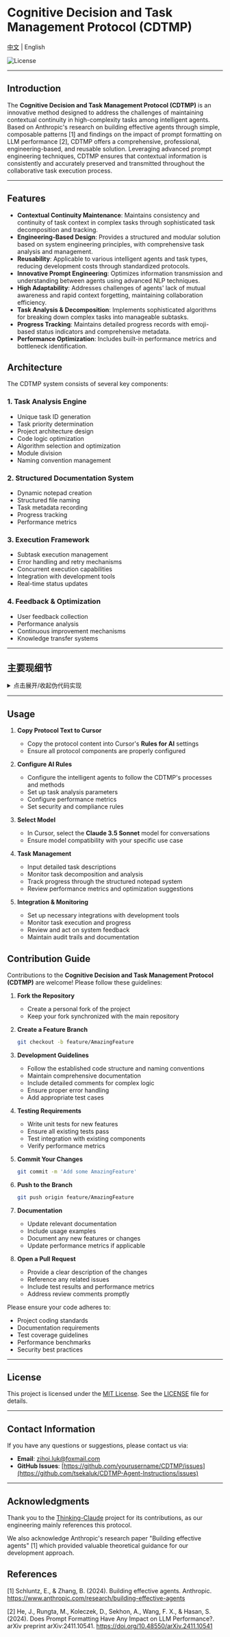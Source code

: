 # Cognitive Decision and Task Management Protocol (CDTMP)

[中文](README_zh.md) | English

![License](https://img.shields.io/github/license/tsekaluk/CDTMP-Agent-Instructions)

---

## Introduction

The **Cognitive Decision and Task Management Protocol (CDTMP)** is an innovative method designed to address the challenges of maintaining contextual continuity in high-complexity tasks among intelligent agents. Based on Anthropic's research on building effective agents through simple, composable patterns [1] and findings on the impact of prompt formatting on LLM performance [2], CDTMP offers a comprehensive, professional, engineering-based, and reusable solution. Leveraging advanced prompt engineering techniques, CDTMP ensures that contextual information is consistently and accurately preserved and transmitted throughout the collaborative task execution process.

---

## Features

- **Contextual Continuity Maintenance**: Maintains consistency and continuity of task context in complex tasks through sophisticated task decomposition and tracking.
- **Engineering-Based Design**: Provides a structured and modular solution based on system engineering principles, with comprehensive task analysis and management.
- **Reusability**: Applicable to various intelligent agents and task types, reducing development costs through standardized protocols.
- **Innovative Prompt Engineering**: Optimizes information transmission and understanding between agents using advanced NLP techniques.
- **High Adaptability**: Addresses challenges of agents' lack of mutual awareness and rapid context forgetting, maintaining collaboration efficiency.
- **Task Analysis & Decomposition**: Implements sophisticated algorithms for breaking down complex tasks into manageable subtasks.
- **Progress Tracking**: Maintains detailed progress records with emoji-based status indicators and comprehensive metadata.
- **Performance Optimization**: Includes built-in performance metrics and bottleneck identification.

## Architecture

The CDTMP system consists of several key components:

### 1. Task Analysis Engine

- Unique task ID generation
- Task priority determination
- Project architecture design
- Code logic optimization
- Algorithm selection and optimization
- Module division
- Naming convention management

### 2. Structured Documentation System

- Dynamic notepad creation
- Structured file naming
- Task metadata recording
- Progress tracking
- Performance metrics

### 3. Execution Framework

- Subtask execution management
- Error handling and retry mechanisms
- Concurrent execution capabilities
- Integration with development tools
- Real-time status updates

### 4. Feedback & Optimization

- User feedback collection
- Performance analysis
- Continuous improvement mechanisms
- Knowledge transfer systems

---

## 主要现细节

<details>
<summary>点击展开/收起伪代码实现</summary>

<div style="max-height: 500px; overflow-y: auto; padding: 10px; border: 1px solid #ccc; border-radius: 5px; background-color: #f8f9fa;">

```python
// Pseudocode for Building an Effective Intelligent Agent

// Constants and Configurations
DEFINE ANTHROPIC_THINKING_PROTOCOL
DEFINE CURSOR_TOOLS_CREATE_FILE_FUNCTION
DEFINE NOTEPAD_FORMAT = "markdown"
DEFINE COUPLING_THRESHOLD = 5
DEFINE EMOJI_MAPPING = {
    COMPLETED: "✅",
    IN_PROGRESS: "🔄",
    FAILED: "❌",
    NEEDS_ATTENTION: "⚠️",
    HIGH_PRIORITY: "🚀"
}
DEFINE MAX_RETRIES = 3

// Enumerations for Task Status
ENUM TaskStatus {
    NOT_COMPLETED,
    COMPLETED,
    NOT_DECOMPOSED,
    DECOMPOSED,
    NOT_PLANNED,
    PLANNED,
    IMPOSSIBLE,
    PRIORITY_HIGH,
    PRIORITY_MEDIUM,
    PRIORITY_LOW,
    IN_PROGRESS,
    NEEDS_ATTENTION,
    FAILED
}

// Data Structures
STRUCT Task {
    id: STRING // Using UUID for uniqueness
    name: STRING
    status: TaskStatus
    priority: TaskStatus
    dependencies: LIST<STRING> // List of Task IDs
    summary: STRING
    subTasks: LIST<Task>
    toolExecutionMethod: STRING
    filePath: STRING
    contextIdea: STRING
    userIntent: STRING
    taskConstraints: STRING
    userEmphasis: STRING
    failureCases: STRING
    coupledFiles: STRING
    futureConcerns: STRING
    innovativeTasks: STRING
    estimatedEffort: INTEGER // in hours
    actualEffort: INTEGER // in hours
    assignedPersonnel: STRING
    deadline: DATE
    retries: INTEGER // Number of retry attempts
}

STRUCT Notepad {
    filePath: STRING
    tasks: LIST<Task>
    performanceMetrics: DICTIONARY<STRING, FLOAT>
    bottlenecks: LIST<STRING>
    recommendations: LIST<STRING>
    knowledgeTransfer: STRING
}

// Helper Functions

// Function to Generate Unique Task ID
FUNCTION generateUniqueTaskID() -> STRING:
    // Implement a robust UUID generation mechanism
    RETURN UUID_GENERATOR() // Assume a UUID generator is available
END FUNCTION

// Function to Extract Main Task Name from User Input using NLP
FUNCTION extractMainTaskName(taskInput: STRING) -> STRING:
    // Implement NLP to accurately extract main task name
    // Example: Use an NLP library to identify key phrases
    extractedName = NLP_ExtractMainTaskName(taskInput) // Placeholder for NLP extraction
    IF extractedName IS EMPTY:
        extractedName = "Unnamed Task"
    END IF
    RETURN extractedName
END FUNCTION

// Function to Determine Task Priority Based on Input
FUNCTION determinePriority(taskInput: STRING) -> TaskStatus:
    // Analyze taskInput to determine priority (HIGH, MEDIUM, LOW)
    IF containsUrgentKeywords(taskInput):
        RETURN TaskStatus.PRIORITY_HIGH
    ELSE IF containsModerateKeywords(taskInput):
        RETURN TaskStatus.PRIORITY_MEDIUM
    ELSE:
        RETURN TaskStatus.PRIORITY_LOW
    END IF
END FUNCTION

// Function to Check for Urgent Keywords
FUNCTION containsUrgentKeywords(text: STRING) -> BOOLEAN:
    urgentKeywords = ["urgent", "immediately", "asap", "critical"]
    FOR EACH keyword IN urgentKeywords:
        IF LOWERCASE(text) CONTAINS LOWERCASE(keyword):
            RETURN TRUE
        END IF
    END FOR
    RETURN FALSE
END FUNCTION

// Function to Check for Moderate Keywords
FUNCTION containsModerateKeywords(text: STRING) -> BOOLEAN:
    moderateKeywords = ["soon", "priority", "important"]
    FOR EACH keyword IN moderateKeywords:
        IF LOWERCASE(text) CONTAINS LOWERCASE(keyword):
            RETURN TRUE
        END IF
    END FOR
    RETURN FALSE
END FUNCTION

// Function to Design Project Architecture
FUNCTION designProjectArchitecture(task: Task):
    // Design a modular and scalable project architecture
    // Example: Define modules like UI, Backend, Database, etc.
    task.summary += "Designed modular architecture with the following components: UI, Backend, Database.\n"
END FUNCTION

// Function to Optimize Code Logic
FUNCTION optimizeCodeLogic(task: Task):
    // Define clear and efficient code logic
    // Example: Implement design patterns, optimize algorithms
    task.summary += "Optimized code logic using MVC pattern and optimized sorting algorithm for better performance.\n"
END FUNCTION

// Function to Select and Optimize Algorithms
FUNCTION selectAndOptimizeAlgorithms(task: Task):
    // Choose suitable algorithms and optimize them
    // Example: Selecting QuickSort over BubbleSort for efficiency
    task.summary += "Selected QuickSort algorithm for sorting tasks and optimized it for large datasets.\n"
END FUNCTION

// Function to Divide Task into Modules
FUNCTION divideIntoModules(task: Task) -> LIST<Task>:
    // Divide the main task into independent modules
    subTasks = LIST<Task>()

    // Example Subtasks based on task name
    IF task.name CONTAINS "UI":
        subTask1 = new Task()
        subTask1.id = generateUniqueTaskID()
        subTask1.name = "Design UI Components"
        subTask1.status = TaskStatus.NOT_PLANNED
        subTask1.priority = task.priority
        subTask1.estimatedEffort = 20
        subTask1.assignedPersonnel = "UI Team"
        subTask1.deadline = ADD_DAYS(CURRENT_DATE, 10)
        subTask1.retries = 0
        subTasks.ADD(subTask1)
    END IF

    IF task.name CONTAINS "Backend":
        subTask2 = new Task()
        subTask2.id = generateUniqueTaskID()
        subTask2.name = "Develop Backend APIs"
        subTask2.status = TaskStatus.NOT_PLANNED
        subTask2.priority = task.priority
        subTask2.estimatedEffort = 30
        subTask2.assignedPersonnel = "Backend Team"
        subTask2.deadline = ADD_DAYS(CURRENT_DATE, 15)
        subTask2.retries = 0
        subTasks.ADD(subTask2)
    END IF

    IF task.name CONTAINS "Database":
        subTask3 = new Task()
        subTask3.id = generateUniqueTaskID()
        subTask3.name = "Set Up Database"
        subTask3.status = TaskStatus.NOT_PLANNED
        subTask3.priority = task.priority
        subTask3.estimatedEffort = 25
        subTask3.assignedPersonnel = "Database Team"
        subTask3.deadline = ADD_DAYS(CURRENT_DATE, 12)
        subTask3.retries = 0
        subTasks.ADD(subTask3)
    END IF

    // Add more conditional subtask creation based on task specifics

    RETURN subTasks
END FUNCTION

// Function to Define Naming Conventions for Variables and Classes
FUNCTION defineNamingConventions(task: Task):
    // Define descriptive naming conventions
    // Example: camelCase for variables, PascalCase for classes
    task.summary += "Adopted camelCase for variable names and PascalCase for class names to enhance readability.\n"
END FUNCTION

// Function to Decompose Main Task into Subtasks
FUNCTION decomposeIntoSubTasks(task: Task) -> LIST<Task>:
    // Implement detailed decomposition logic
    RETURN divideIntoModules(task)
END FUNCTION

// Function to Create Structured Notepad File
FUNCTION createNotepad(mainTask: Task) -> Notepad:
    // Step 2: Create Structured Notepad File

    // Determine Notepad File Location based on Coupling and Complexity
    notepadLocation = determineNotepadLocation(mainTask)

    // Define Notepad File Name using Structured Naming Method
    notepadName = generateNotepadName(mainTask)

    // Create Notepad File using Cursor Tools
    notepadPath = CURSOR_TOOLS_CREATE_FILE_FUNCTION(notepadLocation, notepadName, NOTEPAD_FORMAT)

    // Initialize Notepad Structure
    notepad = new Notepad()
    notepad.filePath = notepadPath
    notepad.tasks = mainTask.subTasks
    notepad.performanceMetrics = DICTIONARY<STRING, FLOAT>()
    notepad.bottlenecks = LIST<STRING>()
    notepad.recommendations = LIST<STRING>()
    notepad.knowledgeTransfer = ""

    // Record Task Metadata in Notepad
    FOR EACH subTask IN notepad.tasks:
        recordTaskMetadata(notepad, subTask)
    END FOR

    RETURN notepad
END FUNCTION

// Function to Determine Notepad File Location
FUNCTION determineNotepadLocation(task: Task) -> STRING:
    // Logic to determine the appropriate directory for the notepad
    // Example: If high coupling, place in main directory; else, in specific module directory
    IF countCoupledFiles(task.coupledFiles) > COUPLING_THRESHOLD:
        RETURN "/project/main/"
    ELSE:
        RETURN "/project/modules/"
    END IF
END FUNCTION

// Function to Count Coupled Files
FUNCTION countCoupledFiles(coupledFiles: STRING) -> INTEGER:
    // Count the number of coupled files based on the string (assuming comma-separated)
    IF coupledFiles IS EMPTY:
        RETURN 0
    END IF
    RETURN LENGTH(SPLIT(coupledFiles, ","))
END FUNCTION

// Function to Generate Structured Notepad File Name
FUNCTION generateNotepadName(task: Task) -> STRING:
    // Structured naming without timestamps, reflecting task metadata
    // Example: "UI_Design_Notepad_High.md", "Backend_API_Planning_Medium.md"
    moduleName = extractModuleName(task.name)
    priority = extractPriorityString(task.priority)
    RETURN moduleName + "_Planning_" + priority + ".md"
END FUNCTION

// Function to Extract Module Name from Task Name
FUNCTION extractModuleName(taskName: STRING) -> STRING:
    // Extract module name based on task name (e.g., "Design UI Components" -> "UI_Design")
    words = SPLIT(taskName, " ")
    IF LENGTH(words) >= 3:
        RETURN words[2] + "_" + words[0] // Assuming "Design UI Components" -> "UI_Design"
    ELSE IF LENGTH(words) == 2:
        RETURN words[1] + "_" + words[0]
    ELSE:
        RETURN words[0] + "_Task"
    END IF
END FUNCTION

// Function to Extract Priority String from TaskStatus
FUNCTION extractPriorityString(priority: TaskStatus) -> STRING:
    IF priority == TaskStatus.PRIORITY_HIGH:
        RETURN "High"
    ELSE IF priority == TaskStatus.PRIORITY_MEDIUM:
        RETURN "Medium"
    ELSE:
        RETURN "Low"
    END IF
END FUNCTION

// Function to Record Task Metadata in Notepad
FUNCTION recordTaskMetadata(notepad: Notepad, task: Task):
    // Record the initial metadata of each sub-task in the notepad
    metadataLine = "- [ ] " + task.name + " " + EMOJI_MAPPING[TaskStatus.NOT_COMPLETED] + 
                  " (Status: " + task.status.toString() + 
                  ", Priority: " + task.priority.toString() + ")"
    APPEND(metadataLine, notepad.filePath)
END FUNCTION

// Function to Update Notepad Upon Task Completion
FUNCTION updateNotepad(notepad: Notepad, completedTask: Task):
    // Step 3: Update Notepad Upon Task Completion

    // Mark Task as Completed with Emoji
    markTaskAsCompleted(notepad, completedTask)

    // Generate and Append Task Summary
    summary = generateTaskSummary(completedTask)
    appendSummaryToNotepad(notepad, completedTask, summary)

    // Update Performance Metrics, Bottlenecks, Recommendations if applicable
    updatePerformanceMetrics(notepad, completedTask)
    identifyBottlenecks(notepad, completedTask)
    provideRecommendations(notepad, completedTask)
    transferKnowledge(notepad, completedTask)
END FUNCTION

// Function to Mark Task as Completed with Emoji
FUNCTION markTaskAsCompleted(notepad: Notepad, task: Task):
    // Use Emoji to mark the task as completed
    // Example: Replace "- [ ] Task Name ❌" with "- [✅] Task Name ✅"
    originalLine = "- [ ] " + task.name + " " + EMOJI_MAPPING[TaskStatus.NOT_COMPLETED]
    completedLine = "- [✅] " + task.name + " " + EMOJI_MAPPING[TaskStatus.COMPLETED]
    REPLACE(originalLine, completedLine, notepad.filePath)
END FUNCTION

// Function to Generate Task Summary
FUNCTION generateTaskSummary(task: Task) -> STRING:
    // Generate a detailed summary for the completed task
    summary = "### Summary of " + task.name + "\n"
    summary += "- **Tool Execution Method**: " + task.toolExecutionMethod + "\n"
    summary += "- **Relative Path of Operated File Objects**: " + task.filePath + "\n"
    summary += "- **Main Context Ideas**: " + task.contextIdea + "\n"
    summary += "- **User's Potential Requirements**: " + task.userIntent + "\n"
    summary += "- **Easily Overlooked or Misunderstood Task Constraints**: " + task.taskConstraints + "\n"
    summary += "- **Key Points Repeatedly Emphasized by User**: " + task.userEmphasis + "\n"
    summary += "- **Summary of Failed Cases in Task**: " + task.failureCases + "\n"
    summary += "- **Coupled Code Files and Key Functions**: " + task.coupledFiles + "\n"
    summary += "- **Future Concerns and Development Experience**: " + task.futureConcerns + "\n"
    summary += "- **Extensible Innovative Thinking Tasks**: " + task.innovativeTasks + "\n"

    // Additional Contextual Information
    summary += "- **Contextual Information**: Detailed context based on task history and interactions.\n"

    // Error Reporting
    IF task.failureCases IS NOT EMPTY:
        summary += "- **Error Reports**: " + task.failureCases + "\n"
    END IF

    RETURN summary
END FUNCTION

// Function to Append Task Summary to Notepad
FUNCTION appendSummaryToNotepad(notepad: Notepad, task: Task, summary: STRING):
    // Append the summary under the respective task in the notepad
    // Locate the task in the notepad and append the summary
    lineNumber = locateTaskLine(notepad.filePath, task.name)
    IF lineNumber != -1:
        INSERT(summary, lineNumber + 1, notepad.filePath)
    ELSE:
        APPEND(summary, notepad.filePath)
    END IF
END FUNCTION

// Function to Locate Task Line in Notepad
FUNCTION locateTaskLine(filePath: STRING, taskName: STRING) -> INTEGER:
    // Return the line number where the task is located
    lineNumber = 0
    FOR EACH line IN READ_LINES(filePath):
        lineNumber += 1
        IF line CONTAINS taskName:
            RETURN lineNumber
        END IF
    END FOR
    RETURN -1 // Not found
END FUNCTION

// Function to Update Performance Metrics
FUNCTION updatePerformanceMetrics(notepad: Notepad, task: Task):
    // Example: Track actual effort vs. estimated effort
    metricName = "Effort_" + task.id
    IF task.estimatedEffort > 0:
        performance = task.actualEffort / task.estimatedEffort
    ELSE:
        performance = 0
    END IF
    notepad.performanceMetrics[metricName] = performance
END FUNCTION

// Function to Identify Bottlenecks
FUNCTION identifyBottlenecks(notepad: Notepad, task: Task):
    // Example: Identify tasks that took longer than estimated
    IF task.actualEffort > task.estimatedEffort:
        bottleneck = "Task " + task.name + " exceeded estimated effort."
        notepad.bottlenecks.ADD(bottleneck)
    END IF
END FUNCTION

// Function to Provide Recommendations
FUNCTION provideRecommendations(notepad: Notepad, task: Task):
    // Example: Suggest optimizations based on performance
    IF task.actualEffort > task.estimatedEffort:
        recommendation = "Review and optimize the " + task.name + " process to better estimate and reduce effort."
        notepad.recommendations.ADD(recommendation)
    END IF
END FUNCTION

// Function to Transfer Knowledge
FUNCTION transferKnowledge(notepad: Notepad, task: Task):
    // Example: Summarize lessons learned
    knowledge = "Learned to better estimate effort for " + task.name + ". Consider potential obstacles in future tasks."
    notepad.knowledgeTransfer += knowledge + "\n"
END FUNCTION

// Function to Summarize Main Task Completion
FUNCTION summarizeMainTask(notepad: Notepad, mainTask: Task):
    // Step 4: Summarize Main Task Completion

    // Mark the main task as completed
    summaryLine = "√ Task Completed " + EMOJI_MAPPING[TaskStatus.COMPLETED]
    APPEND(summaryLine, notepad.filePath)

    // Write the main task summary
    mainSummary = "### 主任务总结\n"
    mainSummary += "- **自身限制**: " + mainTask.summaryLimitations + "\n"
    mainSummary += "- **整体任务回顾**: " + mainTask.summaryOverview + "\n"
    mainSummary += "- **结构化指导**: " + mainTask.summaryGuidance + "\n"
    mainSummary += "- **绩效指标**: " + FORMAT_METRICS(notepad.performanceMetrics) + "\n"
    mainSummary += "- **瓶颈识别**: " + JOIN_LIST(notepad.bottlenecks, ", ") + "\n"
    mainSummary += "- **建议与改进**: " + JOIN_LIST(notepad.recommendations, ", ") + "\n"
    mainSummary += "- **知识转移**: " + notepad.knowledgeTransfer + "\n"

    APPEND(mainSummary, notepad.filePath)
END FUNCTION

// Function to Format Performance Metrics
FUNCTION FORMAT_METRICS(metrics: DICTIONARY<STRING, FLOAT>) -> STRING:
    formatted = ""
    FOR EACH key, value IN metrics:
        formatted += key + ": " + FLOAT_TO_STRING(value) + "\n"
    END FOR
    RETURN formatted
END FUNCTION

// Function to Join List into String
FUNCTION JOIN_LIST(items: LIST<STRING>, separator: STRING) -> STRING:
    joinedString = ""
    FOR EACH item IN items:
        IF joinedString != "":
            joinedString += separator + " "
        END IF
        joinedString += item
    END FOR
    RETURN joinedString
END FUNCTION

// Function to Handle Incomplete Main Task
FUNCTION handleIncompleteMainTask(notepad: Notepad, mainTask: Task):
    // Step 5: Further Decompose Incomplete Main Task

    IF mainTask has incomplete subTasks:
        FOR EACH incompleteSubTask IN mainTask.subTasks:
            IF isTaskComplex(incompleteSubTask):
                furtherSubTasks = decomposeIntoSubTasks(incompleteSubTask)
                incompleteSubTask.subTasks = furtherSubTasks
                incompleteSubTask.status = TaskStatus.DECOMPOSED
                appendFurtherSubTasksToNotepad(notepad, incompleteSubTask, furtherSubTasks)
                handleIncompleteMainTask(notepad, incompleteSubTask)
            END IF
        END FOR
    END IF
END FUNCTION

// Function to Check if a Task is Complex
FUNCTION isTaskComplex(task: Task) -> BOOLEAN:
    // Define complexity criteria (e.g., number of dependencies, estimated effort)
    IF countCoupledFiles(task.coupledFiles) > COUPLING_THRESHOLD OR 
       LENGTH(task.dependencies) > COUPLING_THRESHOLD:
        RETURN TRUE
    ELSE:
        RETURN FALSE
    END IF
END FUNCTION

// Function to Append Further Subtasks to Notepad
FUNCTION appendFurtherSubTasksToNotepad(notepad: Notepad, parentTask: Task, subTasks: LIST<Task>):
    // Create entries for further subtasks in the notepad
    FOR EACH subTask IN subTasks:
        recordTaskMetadata(notepad, subTask)
    END FOR
END FUNCTION

// Function to Execute a Subtask
FUNCTION executeSubTask(task: Task):
    // Implement task execution logic here
    TRY:
        IF task.name CONTAINS "Design UI":
            designUIComponents()
        ELSE IF task.name CONTAINS "Develop Backend":
            developBackendAPIs()
        ELSE IF task.name CONTAINS "Set Up Database":
            setUpDatabase()
        // Add more task execution cases as needed
        task.actualEffort = CALCULATE_EFFORT(task.id) // Placeholder for effort tracking
    CATCH Exception e:
        task.status = TaskStatus.FAILED
        task.failureCases = e.message
        logError(e)
        notifyStakeholders(e)
    END TRY
END FUNCTION

// Example Implementations for Subtask Execution
FUNCTION designUIComponents():
    // Implement UI design logic
    // Example: Create UI mockups, code UI components
    // Update task details as necessary
    // Placeholder implementation
END FUNCTION

FUNCTION developBackendAPIs():
    // Implement Backend API development logic
    // Example: Develop RESTful APIs, integrate with database
    // Update task details as necessary
    // Placeholder implementation
END FUNCTION

FUNCTION setUpDatabase():
    // Implement Database setup logic
    // Example: Design database schema, configure database server
    // Update task details as necessary
    // Placeholder implementation
END FUNCTION

// Function to Execute a Task and Update Status
FUNCTION executeAndUpdate(task: Task, notepad: Notepad):
    // Execute the task
    executeSubTask(task)

    // Update task status based on execution outcome
    IF task.status != TaskStatus.FAILED:
        task.status = TaskStatus.COMPLETED
    ELSE:
        // Handle failed task (could retry or escalate)
        IF shouldRetry(task):
            retryTask(task, notepad)
        ELSE:
            escalateTask(task, notepad)
        END IF
    END IF

    // Update the notepad with task completion or failure
    updateNotepad(notepad, task)
END FUNCTION

// Function to Determine if a Failed Task Should be Retried
FUNCTION shouldRetry(task: Task) -> BOOLEAN:
    // Define retry logic based on task type or error
    IF task.retries < MAX_RETRIES:
        RETURN TRUE
    ELSE:
        RETURN FALSE
    END IF
END FUNCTION

// Function to Retry a Failed Task
FUNCTION retryTask(task: Task, notepad: Notepad):
    // Increment retry count and attempt to re-execute
    task.retries += 1
    executeAndUpdate(task, notepad)
END FUNCTION

// Function to Escalate a Failed Task
FUNCTION escalateTask(task: Task, notepad: Notepad):
    // Notify stakeholders or take alternative actions
    notification = "Task " + task.name + " has failed after maximum retries."
    SEND_NOTIFICATION(notification)
    // Optionally, mark as needs attention
    task.status = TaskStatus.NEEDS_ATTENTION
    markTaskAsNeedsAttention(notepad, task)
END FUNCTION

// Function to Mark Task as Needs Attention
FUNCTION markTaskAsNeedsAttention(notepad: Notepad, task: Task):
    // Use Emoji to mark the task as needing attention
    originalLine = "- [ ] " + task.name + " " + EMOJI_MAPPING[TaskStatus.NOT_COMPLETED]
    attentionLine = "- [⚠️] " + task.name + " " + EMOJI_MAPPING[TaskStatus.NEEDS_ATTENTION]
    REPLACE(originalLine, attentionLine, notepad.filePath)
END FUNCTION

// Function to Log Errors
FUNCTION logError(e: Exception):
    // Implement logging mechanism
    LOG("Error: " + e.message)
END FUNCTION

// Function to Notify Stakeholders
FUNCTION notifyStakeholders(message: STRING):
    // Implement notification mechanism (e.g., email, Slack)
    SEND_NOTIFICATION(message)
END FUNCTION

// Function to Calculate Effort (Placeholder)
FUNCTION CALCULATE_EFFORT(taskID: STRING) -> INTEGER:
    // Implement effort tracking logic
    RETURN 0 // Placeholder
END FUNCTION

// Function to Send Notification (Placeholder)
FUNCTION SEND_NOTIFICATION(message: STRING):
    // Implement actual notification sending logic
    // Example: Send email or Slack message
END FUNCTION

// Function to Read Lines from a File
FUNCTION READ_LINES(filePath: STRING) -> LIST<STRING>:
    // Implement file reading logic
    // Example: Open the file and read all lines into a list
    lines = FILE_READ_ALL_LINES(filePath)
    RETURN lines
END FUNCTION

// Function to Write or Append to a File
FUNCTION APPEND(content: STRING, filePath: STRING):
    // Implement file append logic
    OPEN filePath IN APPEND_MODE
    WRITE content TO filePath
    CLOSE filePath
END FUNCTION

// Function to Insert Content into a File at a Specific Position
FUNCTION INSERT(content: STRING, position: INTEGER, filePath: STRING):
    // Implement file insert logic at specified position
    lines = READ_LINES(filePath)
    INSERT content AT position IN lines
    WRITE_ALL_LINES(lines, filePath)
END FUNCTION

// Function to Replace Content in a File
FUNCTION REPLACE(original: STRING, replacement: STRING, filePath: STRING):
    // Implement file replace logic
    lines = READ_LINES(filePath)
    FOR i FROM 0 TO LENGTH(lines) - 1:
        IF lines[i] CONTAINS original:
            lines[i] = REPLACE_SUBSTRING(lines[i], original, replacement)
        END IF
    END FOR
    WRITE_ALL_LINES(lines, filePath)
END FUNCTION

// Function to Execute a Task with Error Handling and Logging
FUNCTION executeTaskWithRobustness(task: Task, notepad: Notepad):
    TRY:
        executeAndUpdate(task, notepad)
    CATCH Exception e:
        task.status = TaskStatus.FAILED
        task.failureCases = e.message
        logError(e)
        escalateTask(task, notepad)
    END TRY
END FUNCTION

// Function to Implement Concurrency (Placeholder)
FUNCTION executeTasksConcurrently(tasks: LIST<Task>, notepad: Notepad):
    // Implement parallel execution of independent tasks
    FOR EACH task IN tasks PARALLEL:
        executeTaskWithRobustness(task, notepad)
    END FOR
END FUNCTION

// Function to Integrate with Version Control Systems (Placeholder)
FUNCTION integrateWithVersionControl(task: Task):
    // Implement integration with Git or other VCS
    // Example: Commit changes, push to repository
    gitCommit(task)
    gitPush(task)
END FUNCTION

// Function to Integrate with Project Management Tools (Placeholder)
FUNCTION integrateWithProjectManagement(task: Task):
    // Implement integration with Jira, Trello, Asana, etc.
    // Example: Update task status in the project management tool
    updatePMTool(task)
END FUNCTION

// Function to Integrate with CI/CD Pipelines (Placeholder)
FUNCTION integrateWithCICD(task: Task):
    // Implement integration with CI/CD pipelines
    // Example: Trigger automated tests and deployments
    triggerCICD(task)
END FUNCTION

// Function to Collect User Feedback (Placeholder)
FUNCTION collectUserFeedback() -> STRING:
    // Implement feedback collection mechanism
    // Example: Prompt user for feedback or collect from a survey
    feedback = GET_USER_FEEDBACK()
    RETURN feedback
END FUNCTION

// Function to Analyze User Feedback using NLP (Placeholder)
FUNCTION analyzeUserFeedback(feedback: STRING) -> DICTIONARY<STRING, STRING>:
    // Implement NLP to analyze feedback and extract insights
    analysis = NLP_AnalyzeFeedback(feedback)
    RETURN analysis
END FUNCTION

// Function to Incorporate User Feedback into Agent Operations
FUNCTION incorporateUserFeedback(agent: Agent, feedbackAnalysis: DICTIONARY<STRING, STRING>):
    // Implement logic to adjust agent behavior based on feedback
    agent.adjustBehavior(feedbackAnalysis)
END FUNCTION

// Function to Implement Authentication and Authorization (Placeholder)
FUNCTION authenticateUser(credentials: STRING) -> BOOLEAN:
    // Implement authentication logic
    RETURN TRUE // Placeholder
END FUNCTION

// Function to Encrypt Data (Placeholder)
FUNCTION encryptData(data: STRING) -> STRING:
    // Implement data encryption logic
    RETURN ENCRYPTED_DATA // Placeholder
END FUNCTION

// Function to Decrypt Data (Placeholder)
FUNCTION decryptData(encryptedData: STRING) -> STRING:
    // Implement data decryption logic
    RETURN DECRYPTED_DATA // Placeholder
END FUNCTION

// Function to Maintain Audit Trails (Placeholder)
FUNCTION maintainAuditTrail(action: STRING, user: STRING):
    // Implement audit trail logging
    logAudit(action, user)
END FUNCTION

// Function to Provide Detailed Inline Comments (Documentation)
FUNCTION provideDetailedComments():
    // Ensure that all complex logic within functions is well-commented
    // Example: Explain the purpose of each major step within a function
    // This is a non-functional placeholder to indicate the need for documentation
END FUNCTION

// Function to Create External Documentation (Placeholder)
FUNCTION createExternalDocumentation():
    // Implement the creation of comprehensive external documentation
    // Example: Generate Markdown or HTML documentation outlining architecture, functionalities, and usage
    GENERATE_DOCUMENTATION()
END FUNCTION

// Function to Ensure Code Modularity (Placeholder)
FUNCTION ensureCodeModularity():
    // Implement code organization strategies to maintain modularity
    // Example: Separate code into different modules or classes based on functionality
    ORGANIZE_CODE_MODULES()
END FUNCTION

// Function to Initialize MCTS Search Tree
FUNCTION initializeSearchTree(task: Task) -> SearchTree:
    // Initialize the search tree with the current task as the root node
    tree = new SearchTree()
    rootNode = new TreeNode(task)
    tree.root = rootNode
    RETURN tree
END FUNCTION

// Function to Selection Phase of MCTS
FUNCTION selection(tree: SearchTree) -> TreeNode:
    // Select a node to expand using a selection policy (e.g., UCB1)
    node = tree.root
    WHILE node.isFullyExpanded AND node.hasChildren():
        node = node.selectChild() // Implement selection policy
    END WHILE
    RETURN node
END FUNCTION

// Function to Expansion Phase of MCTS
FUNCTION expansion(node: TreeNode):
    // Expand the node by adding a new child node
    newTask = generatePossibleSubTask(node.task)
    newNode = new TreeNode(newTask)
    node.addChild(newNode)
    RETURN newNode
END FUNCTION

// Function to Simulation Phase of MCTS
FUNCTION simulation(node: TreeNode) -> SimulationResult:
    // Simulate the outcome of the task
    result = simulateTask(node.task)
    RETURN result
END FUNCTION

// Function to Backpropagation Phase of MCTS
FUNCTION backpropagation(node: TreeNode, result: SimulationResult):
    // Update the nodes with the simulation result
    WHILE node != NULL:
        node.update(result)
        node = node.parent
    END WHILE
END FUNCTION

// Function to Generate Possible SubTask for Expansion
FUNCTION generatePossibleSubTask(task: Task) -> Task:
    // Use Chain of Thought (CoT) and NLP techniques to generate a possible subtask
    subTaskDescription = CoT_Reasoning(task)
    subTask = new Task()
    subTask.id = generateUniqueTaskID()
    subTask.name = subTaskDescription
    subTask.status = TaskStatus.NOT_PLANNED
    subTask.priority = task.priority
    subTask.estimatedEffort = ESTIMATE_EFFORT(subTaskDescription)
    subTask.assignedPersonnel = ASSIGN_PERSONNEL(subTaskDescription)
    subTask.deadline = CALCULATE_DEADLINE(subTaskDescription)
    subTask.retries = 0
    RETURN subTask
END FUNCTION

// Function to Simulate Task Outcome
FUNCTION simulateTask(task: Task) -> SimulationResult:
    // Simulate the task execution and return the result
    TRY:
        executeSubTask(task)
        IF task.status == TaskStatus.COMPLETED:
            RETURN SUCCESS
        ELSE:
            RETURN FAILURE
    CATCH:
        RETURN FAILURE
    END TRY
END FUNCTION

// Function to Perform MCTS Decision-Making
FUNCTION performMCTS(tree: SearchTree, iterations: INTEGER):
    FOR i FROM 1 TO iterations:
        node = selection(tree)
        IF node.canExpand():
            child = expansion(node)
            result = simulation(child)
            backpropagation(child, result)
        ELSE:
            result = simulation(node)
            backpropagation(node, result)
        END IF
    END FOR
END FUNCTION

// Function to Choose Best Action from MCTS
FUNCTION chooseBestAction(tree: SearchTree) -> TreeNode:
    // Choose the child with the highest visit count or value
    bestChild = tree.root.getBestChild()
    RETURN bestChild
END FUNCTION

// Function to Implement CoT and NLP Self-Regression for Deep Reasoning
FUNCTION CoT_Reasoning(task: Task) -> STRING:
    // Implement Chain of Thought reasoning to generate a detailed subtask description
    reasoningSteps = [
        "Analyze the main objectives of the task.",
        "Identify the key components required to achieve these objectives.",
        "Break down each component into actionable sub-tasks.",
        "Ensure that each sub-task is clear, concise, and achievable."
    ]
    subTaskDescription = ""
    FOR EACH step IN reasoningSteps:
        subTaskDescription += step + " "
    END FOR
    RETURN subTaskDescription.trim()
END FUNCTION

// Function to Estimate Effort based on SubTask Description
FUNCTION ESTIMATE_EFFORT(description: STRING) -> INTEGER:
    // Implement effort estimation logic using NLP
    estimated = NLP_EstimateEffort(description)
    RETURN estimated
END FUNCTION

// Function to Assign Personnel based on SubTask Description
FUNCTION ASSIGN_PERSONNEL(description: STRING) -> STRING:
    // Implement personnel assignment logic using NLP
    personnel = NLP_AssignPersonnel(description)
    RETURN personnel
END FUNCTION

// Function to Calculate Deadline based on SubTask Description
FUNCTION CALCULATE_DEADLINE(description: STRING) -> DATE:
    // Implement deadline calculation logic using NLP
    deadline = NLP_CalculateDeadline(description)
    RETURN deadline
END FUNCTION

// Function to Log Audit Trails
FUNCTION logAudit(action: STRING, user: STRING):
    // Implement audit trail logging
    LOG("Audit: " + action + " by " + user)
END FUNCTION

// Function to Terminate Operation
FUNCTION TERMINATE_OPERATION(reason: STRING):
    // Implement operation termination logic
    LOG("Operation Terminated: " + reason)
    EXIT
END FUNCTION

// Function to Initialize MCTS and Execute Decision-Making
FUNCTION mctsDecisionMaking(task: Task, notepad: Notepad) -> Task:
    // Initialize the search tree
    tree = initializeSearchTree(task)

    // Perform MCTS iterations
    performMCTS(tree, 1000) // Number of iterations can be adjusted

    // Choose the best action based on MCTS
    bestNode = chooseBestAction(tree)

    // Return the selected subtask
    RETURN bestNode.task
END FUNCTION

// Function to Detect and Handle Hallucinations or Context Forgetting
FUNCTION detectAndHandleHallucination(output: STRING, task: Task, notepad: Notepad):
    // Implement coherence and relevance checking using NLP
    IF NOT isOutputCoherent(output, task):
        // Log the incident
        LOG("Hallucination detected in task: " + task.name)

        // Reject the current output
        TERMINATE_OPERATION("Hallucination detected. Rejecting output to prevent project damage.")

        // Log the incident for review
        maintainAuditTrail("Hallucination detected in task execution.", "Agent")

        // Notify stakeholders
        notifyStakeholders("Hallucination detected during task execution. Initiating fail-safe protocols.")

        // Initiate a new conversation environment for task re-analysis
        initiateNewConversationEnvironment()

        // Re-analyze and redefine the task
        newTaskInput = redefineTask(task)
        newMainTask = analyzeUserTask(newTaskInput)
        newNotepad = createNotepad(newMainTask)
        RETURN newMainTask
    END IF
    RETURN task
END FUNCTION

// Function to Check Output Coherence (Placeholder)
FUNCTION isOutputCoherent(output: STRING, task: Task) -> BOOLEAN:
    // Implement coherence and relevance checking using NLP
    coherence = NLP_CheckCoherence(output, task)
    RETURN coherence
END FUNCTION

// Function to Initiate a New Conversation Environment
FUNCTION initiateNewConversationEnvironment():
    // Implement logic to start a new conversation environment
    LOG("Initiating a new conversation environment for task re-analysis.")
    // Placeholder for environment initialization
END FUNCTION

// Function to Redefine Task (Placeholder)
FUNCTION redefineTask(task: Task) -> STRING:
    // Implement logic to redefine the task based on previous failures
    newTaskInput = "Redefine task: " + task.name
    RETURN newTaskInput
END FUNCTION

// Main Workflow

FUNCTION main(taskInput: STRING, userCredentials: STRING, currentUser: STRING, sensitiveInformation: STRING):
    // Security and Access Control
    IF NOT authenticateUser(userCredentials):
        TERMINATE_OPERATION("Authentication Failed")
    END IF

    // Step 1: Analyze and Decompose User Task
    mainTask = analyzeUserTask(taskInput)

    // Step 2: Create Structured Notepad
    notepad = createNotepad(mainTask)

    // Step 3: Initialize MCTS and Perform Decision-Making
    selectedSubTask = mctsDecisionMaking(mainTask, notepad)

    // Execute the selected subtask
    executeTaskWithRobustness(selectedSubTask, notepad)

    // Step 4: Check if Main Task is Completed
    IF all subTasks IN notepad.tasks ARE TaskStatus.COMPLETED:
        summarizeMainTask(notepad, mainTask)
    ELSE:
        // Step 5: Handle Incomplete Main Task
        handleIncompleteMainTask(notepad, mainTask)
    END IF

    // Collect and Incorporate User Feedback
    feedback = collectUserFeedback()
    IF feedback IS NOT EMPTY:
        feedbackAnalysis = analyzeUserFeedback(feedback)
        incorporateUserFeedback(agent, feedbackAnalysis)
    END IF

    // Encrypt Sensitive Data
    encryptedData = encryptData(sensitiveInformation)

    // Maintain Audit Trails
    maintainAuditTrail("Executed main workflow", currentUser)

    // Documentation and Maintainability
    provideDetailedComments()
    createExternalDocumentation()
    ensureCodeModularity()
END FUNCTION

// Execution Example
USER_INPUT = "Latest user task description, such as designing user interface, developing backend API, setting up database, etc."
USER_CREDENTIALS = "user_credentials_here"
CURRENT_USER = "current_user_identifier"
SENSITIVE_INFORMATION = "sensitive_data_here"
main(USER_INPUT, USER_CREDENTIALS, CURRENT_USER, SENSITIVE_INFORMATION)
```

</div>
</details>

---

## Usage

1. **Copy Protocol Text to Cursor**

   - Copy the protocol content into Cursor's **Rules for AI** settings
   - Ensure all protocol components are properly configured
2. **Configure AI Rules**

   - Configure the intelligent agents to follow the CDTMP's processes and methods
   - Set up task analysis parameters
   - Configure performance metrics
   - Set security and compliance rules
3. **Select Model**

   - In Cursor, select the **Claude 3.5 Sonnet** model for conversations
   - Ensure model compatibility with your specific use case
4. **Task Management**

   - Input detailed task descriptions
   - Monitor task decomposition and analysis
   - Track progress through the structured notepad system
   - Review performance metrics and optimization suggestions
5. **Integration & Monitoring**

   - Set up necessary integrations with development tools
   - Monitor task execution and progress
   - Review and act on system feedback
   - Maintain audit trails and documentation

## Contribution Guide

Contributions to the **Cognitive Decision and Task Management Protocol (CDTMP)** are welcome! Please follow these guidelines:

1. **Fork the Repository**

   - Create a personal fork of the project
   - Keep your fork synchronized with the main repository
2. **Create a Feature Branch**

   ```bash
   git checkout -b feature/AmazingFeature
   ```
3. **Development Guidelines**

   - Follow the established code structure and naming conventions
   - Maintain comprehensive documentation
   - Include detailed comments for complex logic
   - Ensure proper error handling
   - Add appropriate test cases
4. **Testing Requirements**

   - Write unit tests for new features
   - Ensure all existing tests pass
   - Test integration with existing components
   - Verify performance metrics
5. **Commit Your Changes**

   ```bash
   git commit -m 'Add some AmazingFeature'
   ```
6. **Push to the Branch**

   ```bash
   git push origin feature/AmazingFeature
   ```
7. **Documentation**

   - Update relevant documentation
   - Include usage examples
   - Document any new features or changes
   - Update performance metrics if applicable
8. **Open a Pull Request**

   - Provide a clear description of the changes
   - Reference any related issues
   - Include test results and performance metrics
   - Address review comments promptly

Please ensure your code adheres to:

- Project coding standards
- Documentation requirements
- Test coverage guidelines
- Performance benchmarks
- Security best practices

---

## License

This project is licensed under the [MIT License](LICENSE). See the [LICENSE](LICENSE) file for details.

---

## Contact Information

If you have any questions or suggestions, please contact us via:

- **Email**: zihoi.luk@foxmail.com
- **GitHub Issues**: [https://github.com/yourusername/CDTMP/issues](https://github.com/tsekaluk/CDTMP-Agent-Instructions/issues)

---

## Acknowledgments

Thank you to the [Thinking-Claude](https://github.com/richards199999/Thinking-Claude) project for its contributions, as our engineering mainly references this protocol.

We also acknowledge Anthropic's research paper "Building effective agents" [1] which provided valuable theoretical guidance for our development approach.

## References

[1] Schluntz, E., & Zhang, B. (2024). Building effective agents. Anthropic. https://www.anthropic.com/research/building-effective-agents

[2] He, J., Rungta, M., Koleczek, D., Sekhon, A., Wang, F. X., & Hasan, S. (2024). Does Prompt Formatting Have Any Impact on LLM Performance?. arXiv preprint arXiv:2411.10541. https://doi.org/10.48550/arXiv.2411.10541
